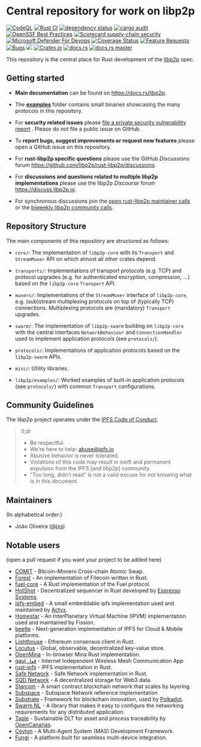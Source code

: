 # Central repository for work on libp2p

[![CodeQL](https://github.com/butlergroup/rust-libp2p/actions/workflows/github-code-scanning/codeql/badge.svg)](https://github.com/butlergroup/rust-libp2p/actions/workflows/github-code-scanning/codeql)
[![Rust CI](https://github.com/butlergroup/rust-libp2p/actions/workflows/ci.yml/badge.svg)](https://github.com/butlergroup/rust-libp2p/actions/workflows/ci.yml)
[![dependency status](https://deps.rs/repo/github/butlergroup/rust-libp2p/status.svg?style=flat-square)](https://deps.rs/repo/github/butlergroup/rust-libp2p)
[![cargo audit](https://github.com/butlergroup/rust-libp2p/actions/workflows/cargo-audit.yml/badge.svg)](https://github.com/butlergroup/rust-libp2p/actions/workflows/cargo-audit.yml)
[![OpenSSF Best Practices](https://www.bestpractices.dev/en/projects/11315/badge)](https://www.bestpractices.dev/en/projects/11315)
[![Scorecard supply-chain security](https://github.com/butlergroup/rust-libp2p/actions/workflows/scorecard.yml/badge.svg)](https://github.com/butlergroup/rust-libp2p/actions/workflows/scorecard.yml)
[![Microsoft Defender For Devops](https://github.com/butlergroup/rust-libp2p/actions/workflows/defender-for-devops.yml/badge.svg)](https://github.com/butlergroup/rust-libp2p/actions/workflows/defender-for-devops.yml)
[![Coverage Status](https://coveralls.io/repos/github/butlergroup/rust-libp2p/badge.svg?branch=main)](https://coveralls.io/github/butlergroup/rust-libp2p?branch=main)
[![Feature Requests](https://img.shields.io/github/issues/butlergroup/rust-libp2p/feature-request.svg)](https://github.com/butlergroup/rust-libp2p/issues?q=is%3Aopen+is%3Aissue+label%3Aenhancement)
[![Bugs](https://img.shields.io/github/issues/butlergroup/rust-libp2p/bug.svg)](https://github.com/butlergroup/rust-libp2p/issues?utf8=✓&q=is%3Aissue+is%3Aopen+label%3Abug)
<a href="http://libp2p.io/"><img src="https://img.shields.io/badge/project-libp2p-yellow.svg?style=flat-square" /></a>
[![Crates.io](https://img.shields.io/crates/v/libp2p.svg)](https://crates.io/crates/libp2p)
[![docs.rs](https://img.shields.io/badge/api-rustdoc-blue.svg)](https://docs.rs/libp2p)
[![docs.rs master](https://img.shields.io/badge/docs-master-blueviolet)](https://libp2p.github.io/rust-libp2p/libp2p/)

This repository is the central place for Rust development of the [libp2p](https://libp2p.io) spec.

## Getting started

- **Main documentation** can be found on https://docs.rs/libp2p.

- The **[examples](examples)** folder contains small binaries showcasing the
  many protocols in this repository.

- For **security related issues** please [file a private security vulnerability
  report](https://github.com/libp2p/rust-libp2p/security/advisories/new) . Please do not file a
  public issue on GitHub.

- To **report bugs, suggest improvements or request new features** please open a
  GitHub issue on this repository.

- For **rust-libp2p specific questions** please use the GitHub _Discussions_
  forum https://github.com/libp2p/rust-libp2p/discussions.

- For **discussions and questions related to multiple libp2p implementations**
  please use the libp2p _Discourse_ forum https://discuss.libp2p.io.

- For synchronous discussions join the [open rust-libp2p maintainer
  calls](https://github.com/libp2p/rust-libp2p/discussions?discussions_q=open+maintainers+call+)
  or the [biweekly libp2p community calls](https://discuss.libp2p.io/t/libp2p-community-calls/1157).

## Repository Structure

The main components of this repository are structured as follows:

  * `core/`: The implementation of `libp2p-core` with its `Transport` and
    `StreamMuxer` API on which almost all other crates depend.

  * `transports/`: Implementations of transport protocols (e.g. TCP) and protocol upgrades
    (e.g. for authenticated encryption, compression, ...) based on the `libp2p-core` `Transport`
    API.

  * `muxers/`: Implementations of the `StreamMuxer` interface of `libp2p-core`,
    e.g. (sub)stream multiplexing protocols on top of (typically TCP) connections.
    Multiplexing protocols are (mandatory) `Transport` upgrades.

  * `swarm/`: The implementation of `libp2p-swarm` building on `libp2p-core`
    with the central interfaces `NetworkBehaviour` and `ConnectionHandler` used
    to implement application protocols (see `protocols/`).

  * `protocols/`: Implementations of application protocols based on the
    `libp2p-swarm` APIs.

  * `misc/`: Utility libraries.

  * `libp2p/examples/`: Worked examples of built-in application protocols (see `protocols/`)
    with common `Transport` configurations.

## Community Guidelines

The libp2p project operates under the [IPFS Code of
Conduct](https://github.com/ipfs/community/blob/master/code-of-conduct.md).

> tl;dr
>
> - Be respectful.
> - We're here to help: abuse@ipfs.io
> - Abusive behavior is never tolerated.
> - Violations of this code may result in swift and permanent expulsion from the
>   IPFS [and libp2p] community.
> - "Too long, didn't read" is not a valid excuse for not knowing what is in
>   this document.

## Maintainers

(In alphabetical order.)

- João Oliveira ([@jxs](https://github.com/jxs))

## Notable users

(open a pull request if you want your project to be added here)

- [COMIT](https://github.com/comit-network/xmr-btc-swap) - Bitcoin–Monero Cross-chain Atomic Swap.
- [Forest](https://github.com/ChainSafe/forest) - An implementation of Filecoin written in Rust.
- [fuel-core](https://github.com/FuelLabs/fuel-core) - A Rust implementation of the Fuel protocol.
- [HotShot](https://github.com/EspressoSystems/HotShot) - Decentralized sequencer in Rust developed by [Espresso Systems](https://www.espressosys.com/).
- [ipfs-embed](https://github.com/ipfs-rust/ipfs-embed) - A small embeddable ipfs implementation used and maintained by [Actyx](https://www.actyx.com).
- [Homestar](https://github.com/ipvm-wg/homestar) - An InterPlanetary Virtual Machine (IPVM) implementation used and maintained by Fission.
- [beetle](https://github.com/n0-computer/beetle) - Next-generation implementation of IPFS for Cloud & Mobile platforms.
- [Lighthouse](https://github.com/sigp/lighthouse) - Ethereum consensus client in Rust.
- [Locutus](https://github.com/freenet/locutus) - Global, observable, decentralized key-value store.
- [OpenMina](https://github.com/openmina/openmina) - In-browser Mina Rust implementation.
- [qaul قول](https://github.com/qaul/qaul.net) - Internet Independent Wireless Mesh Communication App
- [rust-ipfs](https://github.com/rs-ipfs/rust-ipfs) - IPFS implementation in Rust.
- [Safe Network](https://github.com/maidsafe/safe_network) - Safe Network implementation in Rust.
- [SQD Network](https://github.com/subsquid/sqd-network) - A decentralized storage for Web3 data.
- [Starcoin](https://github.com/starcoinorg/starcoin) - A smart contract blockchain network that scales by layering.
- [Subspace](https://github.com/subspace/subspace) - Subspace Network reference implementation
- [Substrate](https://github.com/paritytech/substrate) - Framework for blockchain innovation,
used by [Polkadot](https://www.parity.io/technologies/polkadot/).
- [Swarm NL](https://github.com/algorealmInc/SwarmNL) - A library that makes it easy to configure the networking requirements for any distributed application.
- [Taple](https://github.com/opencanarias/taple-core) - Sustainable DLT for asset and process traceability by [OpenCanarias](https://www.opencanarias.com/en/).
- [Ceylon](https://github.com/ceylonai/ceylon) - A Multi-Agent System (MAS) Development Framework.
- [Fungi](https://github.com/enbop/fungi) - A platform built for seamless multi-device integration.

